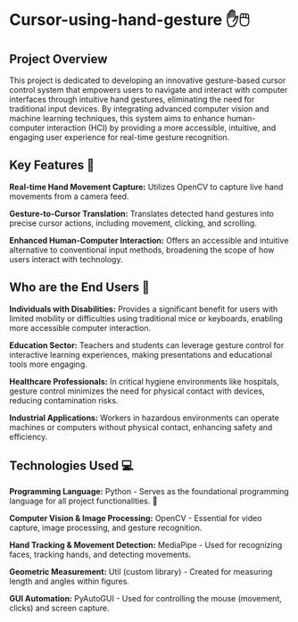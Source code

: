 # Cursor-using-hand-gesture ✋🖱️

## Project Overview

This project is dedicated to developing an innovative gesture-based cursor control system that empowers users to navigate and interact with computer interfaces through intuitive hand gestures, eliminating the need for traditional input devices. By integrating advanced computer vision and machine learning techniques, this system aims to enhance human-computer interaction (HCI) by providing a more accessible, intuitive, and engaging user experience for real-time gesture recognition.

## Key Features 🌟

**Real-time Hand Movement Capture:** Utilizes OpenCV to capture live hand movements from a camera feed.

**Gesture-to-Cursor Translation:** Translates detected hand gestures into precise cursor actions, including movement, clicking, and scrolling.

**Enhanced Human-Computer Interaction:** Offers an accessible and intuitive alternative to conventional input methods, broadening the scope of how users interact with technology.

## Who are the End Users 🎯

**Individuals with Disabilities:** Provides a significant benefit for users with limited mobility or difficulties using traditional mice or keyboards, enabling more accessible computer interaction.

**Education Sector:** Teachers and students can leverage gesture control for interactive learning experiences, making presentations and educational tools more engaging.

**Healthcare Professionals:** In critical hygiene environments like hospitals, gesture control minimizes the need for physical contact with devices, reducing contamination risks.

**Industrial Applications:** Workers in hazardous environments can operate machines or computers without physical contact, enhancing safety and efficiency.

## Technologies Used 💻

**Programming Language:** Python - Serves as the foundational programming language for all project functionalities. 🐍

**Computer Vision & Image Processing:** OpenCV - Essential for video capture, image processing, and gesture recognition.

**Hand Tracking & Movement Detection:** MediaPipe - Used for recognizing faces, tracking hands, and detecting movements.

**Geometric Measurement:** Util (custom library) - Created for measuring length and angles within figures.

**GUI Automation:** PyAutoGUI - Used for controlling the mouse (movement, clicks) and screen capture.
